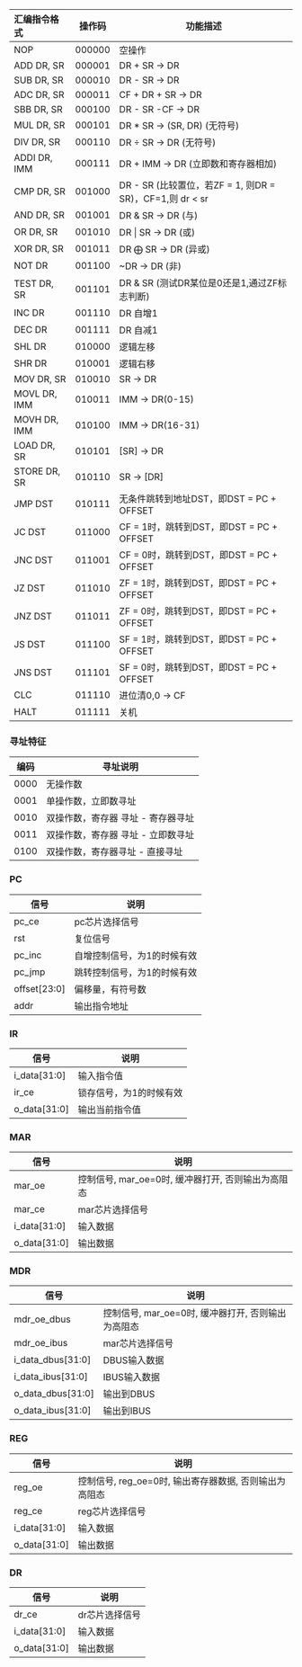 | 汇编指令格式  | 操作码 | 功能描述                                                 |
| :------------ | ------ | -------------------------------------------------------- |
| NOP           | 000000 | 空操作                                                   |
| ADD  DR, SR   | 000001 | DR + SR -> DR                                            |
| SUB  DR, SR   | 000010 | DR - SR -> DR                                            |
| ADC  DR, SR   | 000011 | CF + DR + SR -> DR                                       |
| SBB  DR, SR   | 000100 | DR - SR -CF -> DR                                        |
| MUL  DR, SR   | 000101 | DR $\ast$ SR -> (SR, DR)  (无符号)                       |
| DIV  DR, SR   | 000110 | DR $\div$ SR -> DR  (无符号)                             |
| ADDI  DR, IMM | 000111 | DR + IMM -> DR (立即数和寄存器相加)                      |
| CMP  DR, SR   | 001000 | DR - SR (比较置位，若ZF = 1, 则DR = SR)，CF=1,则 dr < sr |
| AND  DR, SR   | 001001 | DR & SR -> DR (与)                                       |
| OR  DR, SR    | 001010 | DR \| SR ->  DR (或)                                     |
| XOR  DR, SR   | 001011 | DR $\bigoplus$ SR -> DR (异或)                           |
| NOT  DR       | 001100 | ~DR -> DR (非)                                           |
| TEST  DR, SR  | 001101 | DR & SR (测试DR某位是0还是1,通过ZF标志判断)              |
| INC  DR       | 001110 | DR 自增1                                                 |
| DEC  DR       | 001111 | DR 自减1                                                 |
| SHL  DR       | 010000 | 逻辑左移                                                 |
| SHR  DR       | 010001 | 逻辑右移                                                 |
| MOV  DR, SR   | 010010 | SR -> DR                                                 |
| MOVL  DR, IMM | 010011 | IMM -> DR(0-15)                                          |
| MOVH  DR, IMM | 010100 | IMM -> DR(16-31)                                         |
| LOAD  DR, SR  | 010101 | [SR] -> DR                                               |
| STORE  DR, SR | 010110 | SR -> [DR]                                               |
| JMP  DST      | 010111 | 无条件跳转到地址DST，即DST = PC + OFFSET                 |
| JC  DST       | 011000 | CF = 1时，跳转到DST，即DST = PC + OFFSET                 |
| JNC  DST      | 011001 | CF = 0时，跳转到DST，即DST = PC + OFFSET                 |
| JZ  DST       | 011010 | ZF = 1时，跳转到DST，即DST = PC + OFFSET                 |
| JNZ  DST      | 011011 | ZF = 0时，跳转到DST，即DST = PC + OFFSET                 |
| JS  DST       | 011100 | SF = 1时，跳转到DST，即DST = PC + OFFSET                 |
| JNS  DST      | 011101 | SF = 0时，跳转到DST，即DST = PC + OFFSET                 |
| CLC           | 011110 | 进位清0,0 -> CF                                          |
| HALT          | 011111 | 关机                                                     |



### 寻址特征

| 编码 | 寻址说明                           |
| ---- | ---------------------------------- |
| 0000 | 无操作数                           |
| 0001 | 单操作数，立即数寻址               |
| 0010 | 双操作数，寄存器 寻址 - 寄存器寻址 |
| 0011 | 双操作数，寄存器 寻址 - 立即数寻址 |
| 0100 | 双操作数，寄存器寻址 - 直接寻址    |



### PC

| 信号         | 说明                        |
| ------------ | --------------------------- |
| pc_ce        | pc芯片选择信号              |
| rst          | 复位信号                    |
| pc_inc       | 自增控制信号，为1的时候有效 |
| pc_jmp       | 跳转控制信号，为1的时候有效 |
| offset[23:0] | 偏移量，有符号数            |
| addr         | 输出指令地址                |



### IR

| 信号         | 说明                    |
| ------------ | ----------------------- |
| i_data[31:0] | 输入指令值              |
| ir_ce        | 锁存信号，为1的时候有效 |
| o_data[31:0] | 输出当前指令值          |



### MAR

| 信号         | 说明                                               |
| ------------ | -------------------------------------------------- |
| mar_oe       | 控制信号, mar_oe=0时, 缓冲器打开, 否则输出为高阻态 |
| mar_ce       | mar芯片选择信号                                    |
| i_data[31:0] | 输入数据                                           |
| o_data[31:0] | 输出数据                                           |



### MDR

| 信号              | 说明                                               |
| ----------------- | -------------------------------------------------- |
| mdr_oe_dbus       | 控制信号, mar_oe=0时, 缓冲器打开, 否则输出为高阻态 |
| mdr_oe_ibus       | mar芯片选择信号                                    |
| i_data_dbus[31:0] | DBUS输入数据                                       |
| i_data_ibus[31:0] | IBUS输入数据                                       |
| o_data_dbus[31:0] | 输出到DBUS                                         |
| o_data_ibus[31:0] | 输出到IBUS                                         |



### REG

| 信号         | 说明                                                   |
| ------------ | ------------------------------------------------------ |
| reg_oe       | 控制信号, reg_oe=0时, 输出寄存器数据, 否则输出为高阻态 |
| reg_ce       | reg芯片选择信号                                        |
| i_data[31:0] | 输入数据                                               |
| o_data[31:0] | 输出数据                                               |



### DR

| 信号         | 说明           |
| ------------ | -------------- |
| dr_ce        | dr芯片选择信号 |
| i_data[31:0] | 输入数据       |
| o_data[31:0] | 输出数据       |





